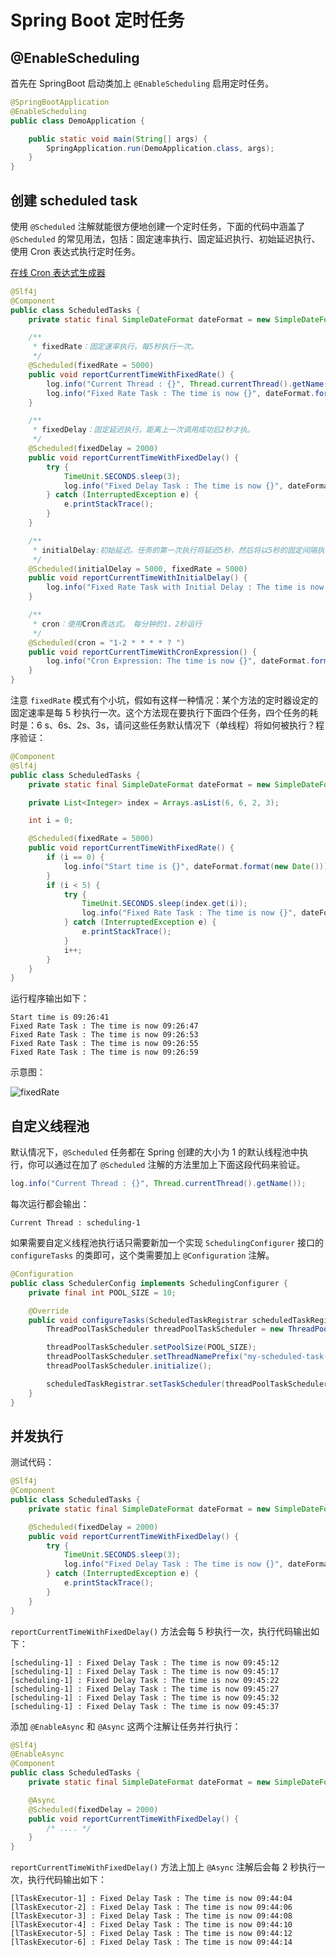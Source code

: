 # Spring Boot 定时任务

## @EnableScheduling

首先在 SpringBoot 启动类加上 `@EnableScheduling` 启用定时任务。

```java
@SpringBootApplication
@EnableScheduling
public class DemoApplication {

    public static void main(String[] args) {
        SpringApplication.run(DemoApplication.class, args);
    }
}
```

## 创建 scheduled task

使用 `@Scheduled` 注解就能很方便地创建一个定时任务，下面的代码中涵盖了 `@Scheduled` 的常见用法，包括：固定速率执行、固定延迟执行、初始延迟执行、使用 Cron 表达式执行定时任务。

[在线 Cron 表达式生成器](http://cron.qqe2.com/)

```java
@Slf4j
@Component
public class ScheduledTasks {
    private static final SimpleDateFormat dateFormat = new SimpleDateFormat("HH:mm:ss");

    /**
     * fixedRate：固定速率执行。每5秒执行一次。
     */
    @Scheduled(fixedRate = 5000)
    public void reportCurrentTimeWithFixedRate() {
        log.info("Current Thread : {}", Thread.currentThread().getName());
        log.info("Fixed Rate Task : The time is now {}", dateFormat.format(new Date()));
    }

    /**
     * fixedDelay：固定延迟执行。距离上一次调用成功后2秒才执。
     */
    @Scheduled(fixedDelay = 2000)
    public void reportCurrentTimeWithFixedDelay() {
        try {
            TimeUnit.SECONDS.sleep(3);
            log.info("Fixed Delay Task : The time is now {}", dateFormat.format(new Date()));
        } catch (InterruptedException e) {
            e.printStackTrace();
        }
    }

    /**
     * initialDelay:初始延迟。任务的第一次执行将延迟5秒，然后将以5秒的固定间隔执行。
     */
    @Scheduled(initialDelay = 5000, fixedRate = 5000)
    public void reportCurrentTimeWithInitialDelay() {
        log.info("Fixed Rate Task with Initial Delay : The time is now {}", dateFormat.format(new Date()));
    }

    /**
     * cron：使用Cron表达式。　每分钟的1，2秒运行
     */
    @Scheduled(cron = "1-2 * * * * ? ")
    public void reportCurrentTimeWithCronExpression() {
        log.info("Cron Expression: The time is now {}", dateFormat.format(new Date()));
    }
}
```

注意 `fixedRate` 模式有个小坑，假如有这样一种情况：某个方法的定时器设定的固定速率是每 5 秒执行一次。这个方法现在要执行下面四个任务，四个任务的耗时是：6 s、6s、2s、3s，请问这些任务默认情况下（单线程）将如何被执行？程序验证：

```java
@Component
@Slf4j
public class ScheduledTasks {
    private static final SimpleDateFormat dateFormat = new SimpleDateFormat("HH:mm:ss");

    private List<Integer> index = Arrays.asList(6, 6, 2, 3);

    int i = 0;

    @Scheduled(fixedRate = 5000)
    public void reportCurrentTimeWithFixedRate() {
        if (i == 0) {
            log.info("Start time is {}", dateFormat.format(new Date()));
        }
        if (i < 5) {
            try {
                TimeUnit.SECONDS.sleep(index.get(i));
                log.info("Fixed Rate Task : The time is now {}", dateFormat.format(new Date()));
            } catch (InterruptedException e) {
                e.printStackTrace();
            }
            i++;
        }
    }
}
```

运行程序输出如下：

```
Start time is 09:26:41
Fixed Rate Task : The time is now 09:26:47
Fixed Rate Task : The time is now 09:26:53
Fixed Rate Task : The time is now 09:26:55
Fixed Rate Task : The time is now 09:26:59
```

示意图：

![fixedRate](https://cdn.jsdelivr.net/gh/chanshiyucx/poi/2019/11/fixedRate.png)

## 自定义线程池

默认情况下，`@Scheduled` 任务都在 Spring 创建的大小为 1 的默认线程池中执行，你可以通过在加了 `@Scheduled` 注解的方法里加上下面这段代码来验证。

```java
log.info("Current Thread : {}", Thread.currentThread().getName());
```

每次运行都会输出：

```
Current Thread : scheduling-1
```

如果需要自定义线程池执行话只需要新加一个实现 `SchedulingConfigurer` 接口的 `configureTasks` 的类即可，这个类需要加上 `@Configuration` 注解。

```java
@Configuration
public class SchedulerConfig implements SchedulingConfigurer {
    private final int POOL_SIZE = 10;

    @Override
    public void configureTasks(ScheduledTaskRegistrar scheduledTaskRegistrar) {
        ThreadPoolTaskScheduler threadPoolTaskScheduler = new ThreadPoolTaskScheduler();

        threadPoolTaskScheduler.setPoolSize(POOL_SIZE);
        threadPoolTaskScheduler.setThreadNamePrefix("my-scheduled-task-pool-");
        threadPoolTaskScheduler.initialize();

        scheduledTaskRegistrar.setTaskScheduler(threadPoolTaskScheduler);
    }
}
```

## 并发执行

测试代码：

```java
@Slf4j
@Component
public class ScheduledTasks {
    private static final SimpleDateFormat dateFormat = new SimpleDateFormat("HH:mm:ss");

    @Scheduled(fixedDelay = 2000)
    public void reportCurrentTimeWithFixedDelay() {
        try {
            TimeUnit.SECONDS.sleep(3);
            log.info("Fixed Delay Task : The time is now {}", dateFormat.format(new Date()));
        } catch (InterruptedException e) {
            e.printStackTrace();
        }
    }
}
```

`reportCurrentTimeWithFixedDelay()` 方法会每 5 秒执行一次，执行代码输出如下：

```
[scheduling-1] : Fixed Delay Task : The time is now 09:45:12
[scheduling-1] : Fixed Delay Task : The time is now 09:45:17
[scheduling-1] : Fixed Delay Task : The time is now 09:45:22
[scheduling-1] : Fixed Delay Task : The time is now 09:45:27
[scheduling-1] : Fixed Delay Task : The time is now 09:45:32
[scheduling-1] : Fixed Delay Task : The time is now 09:45:37
```

添加 `@EnableAsync` 和 `@Async` 这两个注解让任务并行执行：

```java
@Slf4j
@EnableAsync
@Component
public class ScheduledTasks {
    private static final SimpleDateFormat dateFormat = new SimpleDateFormat("HH:mm:ss");

    @Async
    @Scheduled(fixedDelay = 2000)
    public void reportCurrentTimeWithFixedDelay() {
        /* .... */
    }
}
```

`reportCurrentTimeWithFixedDelay()` 方法上加上 `@Async` 注解后会每 2 秒执行一次，执行代码输出如下：

```
[lTaskExecutor-1] : Fixed Delay Task : The time is now 09:44:04
[lTaskExecutor-2] : Fixed Delay Task : The time is now 09:44:06
[lTaskExecutor-3] : Fixed Delay Task : The time is now 09:44:08
[lTaskExecutor-4] : Fixed Delay Task : The time is now 09:44:10
[lTaskExecutor-5] : Fixed Delay Task : The time is now 09:44:12
[lTaskExecutor-6] : Fixed Delay Task : The time is now 09:44:14
```
